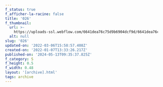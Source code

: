 ```yaml
---
f_status: true
f_afficher-la-racine: false
title: '026'
f_thumbnail:
  url: >-
    https://uploads-ssl.webflow.com/6641dea76c75d9b6904dcf9d/6641dea76c75d9b6904dd334_026.jpg
  alt: null
slug: '026'
updated-on: '2022-03-06T15:58:57.408Z'
created-on: '2022-01-07T13:33:26.217Z'
published-on: '2024-05-13T09:35:37.825Z'
f_category: S
f_height: 0.5
f_width: 0.48
layout: '[archive].html'
tags: archive
---
```




